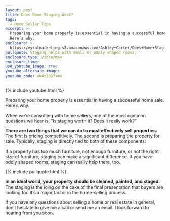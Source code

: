 ```yaml
---
layout: post
title: Does Home Staging Work?
tags:
  - Home Seller Tips
excerpt: >-
  Preparing your home properly is essential in having a successful home sale.
  Here’s why.
enclosure: >-
  https://vyralmarketing.s3.amazonaws.com/Ashley+Carter/Does+Home+Staging+Work_.mp4
pullquote: Staging helps with small or oddly shaped rooms.
enclosure_type: video/mp4
enclosure_time:
use_youtube_image: true
youtube_alternate_image:
youtube_code: vW4t28G7xm4
---
```


{% include youtube.html %}

Preparing your home properly is essential in having a successful home sale. Here’s why.

When we’re consulting with home sellers, one of the most common questions we hear is, “Is staging worth it? Does it really work?”

**There are two things that we can do to most effectively sell properties.** The first is pricing competitively. The second is preparing the property for sale. Typically, staging is directly tied to both of these components.&nbsp;

If a property has too much furniture, not enough furniture, or not the right size of furniture, staging can make a significant difference. If you have oddly shaped rooms, staging can really help there, too.&nbsp;

{% include pullquote.html %}

**In an ideal world, your property should be cleaned, painted, and staged.** The staging is the icing on the cake of the final presentation that buyers are looking for. It’s a major factor in the home-selling process.

If you have any questions about selling a home or real estate in general, don’t hesitate to give me a call or send me an email. I look forward to hearing from you soon.<br>&nbsp;